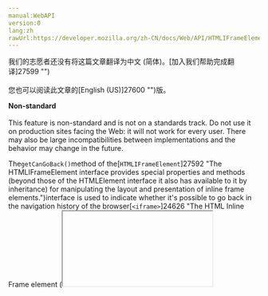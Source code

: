 ```yaml
---
manual:WebAPI
version:0
lang:zh
rawUrl:https://developer.mozilla.org/zh-CN/docs/Web/API/HTMLIFrameElement/getCanGoBack
---
```




<bdi>我们的志愿者还没有将这篇文章翻译为<bdi>中文 (简体)</bdi>。[加入我们帮助完成翻译]27599 "")<br></br>您也可以阅读此文章的[English (US)]27600 "")版。</bdi>






**Non-standard**<br></br>This feature is non-standard and is not on a standards track. Do not use it on production sites facing the Web: it will not work for every user. There may also be large incompatibilities between implementations and the behavior may change in the future.




The`getCanGoBack()`method of the[`HTMLIFrameElement`]27592 "The HTMLIFrameElement interface provides special properties and methods (beyond those of the HTMLElement interface it also has available to it by inheritance) for manipulating the layout and presentation of inline frame elements.")interface is used to indicate whether it&#39;s possible to go back in the navigation history of the browser[`<iframe>`]24626 "The HTML Inline Frame element (<iframe>) represents a nested browsing context, effectively embedding another HTML page into the current page.").


## Syntax<a name="Syntax"></a>


There is a[`DOMRequest`]13865 "The documentation about this has not yet been written; please consider contributing!")version and a[`Promise`]4237 "The Promise object represents the eventual completion (or failure) of an asynchronous operation, and its resulting value.")version:


```
var instanceOfDOMRequest = instanceOfHTMLIframeElement.getCanGoBack();
```

```
instanceOfHTMLIframeElement.getCanGoBack().then(function(result) { ... });
```

### Returns<a name="Returns"></a>


Returns either


* A[`DOMRequest`]13865 "The documentation about this has not yet been written; please consider contributing!")object to handle the request&#39;s success or error. If the request is successful, the request&#39;s`result`will be a boolean indicating if the history can be navigated backward (`true`) or not (`false`).
* A[`Promise`]4237 "The Promise object represents the eventual completion (or failure) of an asynchronous operation, and its resulting value.")that resolves with a boolean that equals`true`if the history can be navigated backward or`false`if not`.`

### Parameters<a name="Parameters"></a>


None.


## Example<a name="Specification"></a>


[`DOMRequest`]13865 "The documentation about this has not yet been written; please consider contributing!"):


```
function canMoveBwd() {
  var request = browser.getCanGoBack();

  request.onsuccess = function() {
    if (request.result) {
      back.disabled = false;
      console.log("It's possible to navigate
                   the history backward.");
    } else {
      back.disabled = true;
      console.log("It's not possible to navigate
                   the history backward.");
    }
  }
}
```


[`Promise`]4237 "The Promise object represents the eventual completion (or failure) of an asynchronous operation, and its resulting value."):


```
function canMoveBwd() {
  browser.getCanGoBack().then(function(result) {
    if (result) {
      back.disabled = false;
      console.log("It's possible to navigate
                   the history backward.");
    } else {
      back.disabled = true;
      console.log("It's not possible to navigate
                   the history backward.");
    }
  });
}
```

## Specification<a name="Specification"></a>


Not part of any specification.


## Browser compatibility<a name="Browser_compatibility"></a>
[新的兼容性表格正在测试中<i></i>]3360 "")

 | <abbr>Desktop<i></i></abbr> | <abbr>Mobile<i></i></abbr> 
 | <abbr>Chrome<i></i></abbr> | <abbr>Edge<i></i></abbr> | <abbr>Firefox<i></i></abbr> | <abbr>Internet Explorer<i></i></abbr> | <abbr>Opera<i></i></abbr> | <abbr>Safari<i></i></abbr> | <abbr>Android webview<i></i></abbr> | <abbr>Chrome for Android<i></i></abbr> | <abbr>Edge Mobile<i></i></abbr> | <abbr>Firefox for Android<i></i></abbr> | <abbr>Opera for Android<i></i></abbr> | <abbr>iOS Safari<i></i></abbr> | <abbr>Samsung Internet<i></i></abbr> 
 ---  |  ---  |  ---  |  ---  |  ---  |  ---  |  ---  |  ---  |  ---  |  ---  |  ---  |  ---  |  ---  |  ---  | 
Basic support<abbr>Non-standard<i></i></abbr> | <abbr>No support</abbr>No | <abbr>No support</abbr>No | <abbr>Full support</abbr>47<abbr>Notes<i></i></abbr> | <abbr>No support</abbr>No | <abbr>No support</abbr>No | <abbr>No support</abbr>No | <abbr>No support</abbr>No | <abbr>No support</abbr>No | <abbr>No support</abbr>No | <abbr>No support</abbr>No | <abbr>No support</abbr>No | <abbr>No support</abbr>No | <abbr>?</abbr> 


### Legend<a name="Legend"></a>
<dl><dt id=''><abbr>Full support</abbr></dt><dd>Full support</dd><dt id=''><abbr>No support</abbr></dt><dd>No support</dd><dt id=''><abbr>Compatibility unknown</abbr></dt><dd>Compatibility unknown</dd><dt id=''><abbr>Non-standard. Expect poor cross-browser support.<i></i></abbr></dt><dd>Non-standard. Expect poor cross-browser support.</dd><dt id=''><abbr>See implementation notes.<i></i></abbr></dt><dd>See implementation notes.</dd></dl>


## See also<a name="See_also"></a>

* [Using the Browser API]27593 "/en-US/docs/WebAPI/Browser")



## 文档标签和贡献者
**标签：**
* [API]50 "")
* [Browser]27594 "")
* [getCanGoBack]27601 "")
* [HTML DOM]6889 "")
* [HTMLIFrameElement]27588 "")
* [Method]14476 "")
* [Non-standard]4210 "")
* [Reference]3381 "")
* [Référence(2)]3892 "")

**此页面的贡献者：**[fscholz]60 ""),[chrisdavidmills]3495 ""),[wbamberg]12626 ""),[teoli]160 ""),[ajaybhat]27524 ""),[kscarfone]3900 ""),[Jeremie]4470 "")
**最后编辑者:**[fscholz]60 ""),<time>May 18, 2018, 6:31:24 AM</time>


